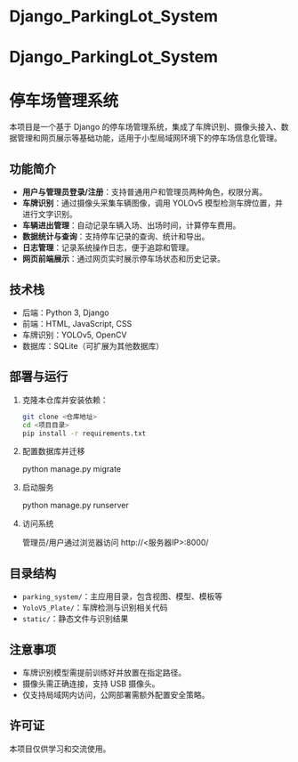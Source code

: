 # Django_ParkingLot_System
# Django_ParkingLot_System
# 停车场管理系统

本项目是一个基于 Django 的停车场管理系统，集成了车牌识别、摄像头接入、数据管理和网页展示等基础功能，适用于小型局域网环境下的停车场信息化管理。

## 功能简介

- **用户与管理员登录/注册**：支持普通用户和管理员两种角色，权限分离。
- **车牌识别**：通过摄像头采集车辆图像，调用 YOLOv5 模型检测车牌位置，并进行文字识别。
- **车辆进出管理**：自动记录车辆入场、出场时间，计算停车费用。
- **数据统计与查询**：支持停车记录的查询、统计和导出。
- **日志管理**：记录系统操作日志，便于追踪和管理。
- **网页前端展示**：通过网页实时展示停车场状态和历史记录。

## 技术栈

- 后端：Python 3, Django
- 前端：HTML, JavaScript, CSS
- 车牌识别：YOLOv5, OpenCV
- 数据库：SQLite（可扩展为其他数据库）

## 部署与运行

1. 克隆本仓库并安装依赖：
   ```bash
   git clone <仓库地址>
   cd <项目目录>
   pip install -r requirements.txt
2. 配置数据库并迁移

    python manage.py migrate
3. 启动服务

    python manage.py runserver
4. 访问系统 

    管理员/用户通过浏览器访问 http://<服务器IP>:8000/
   
## 目录结构

- `parking_system/`：主应用目录，包含视图、模型、模板等
- `YoloV5_Plate/`：车牌检测与识别相关代码
- `static/`：静态文件与识别结果

## 注意事项

- 车牌识别模型需提前训练好并放置在指定路径。
- 摄像头需正确连接，支持 USB 摄像头。
- 仅支持局域网内访问，公网部署需额外配置安全策略。

## 许可证

本项目仅供学习和交流使用。
